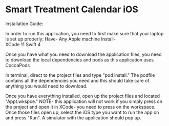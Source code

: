 # Smart Treatment Calendar iOS

Installation Guide:

In order to run this application, you need to first make sure that your laptop is set up properly:
Have-
  Any Apple machine
Install-  
  XCode 11
  Swift 4

Once you have what you need to download the application files, you need to download the local dependencies and pods as this application uses CocoaPods

In terminal, direct to the project files and type "pod install." The podfile contains all the dependencies you need and this should take care of anything you would need to download. 

Once you have everything installed, open up the project files and located "Appt.wkspce." NOTE- this application will not work if you simply press on the project and open it in XCode- you need to press on the workspace. Once those files open up, select the iOS type you want to run the app on and press "Run". A simulator with the application should pop up. 


  
